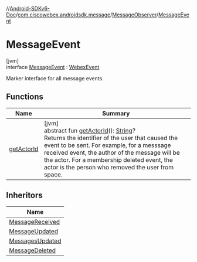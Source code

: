 //[Android-SDKv6-Doc](../../../../index.md)/[com.ciscowebex.androidsdk.message](../../index.md)/[MessageObserver](../index.md)/[MessageEvent](index.md)

# MessageEvent

[jvm]\
interface [MessageEvent](index.md) : [WebexEvent](../../../com.ciscowebex.androidsdk/-webex-event/index.md)

Marker interface for all message events.

## Functions

| Name | Summary |
|---|---|
| [getActorId](../../../com.ciscowebex.androidsdk/-webex-event/get-actor-id.md) | [jvm]<br>abstract fun [getActorId](../../../com.ciscowebex.androidsdk/-webex-event/get-actor-id.md)(): [String](https://kotlinlang.org/api/latest/jvm/stdlib/kotlin/-string/index.html)?<br>Returns the identifier of the user that caused the event to be sent. For example, for a messsage received event, the author of the message will be the actor. For a membership deleted event, the actor is the person who removed the user from space. |

## Inheritors

| Name |
|---|
| [MessageReceived](../-message-received/index.md) |
| [MessageUpdated](../-message-updated/index.md) |
| [MessagesUpdated](../-messages-updated/index.md) |
| [MessageDeleted](../-message-deleted/index.md) |
